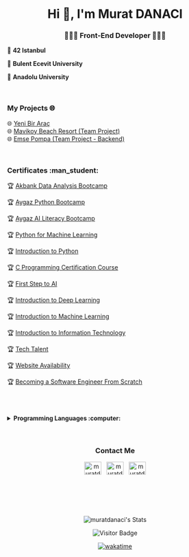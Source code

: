 <h1 align="center">Hi 👋, I'm Murat DANACI</h1>

<h3 align="center">👨🏻‍💻 Front-End Developer 👨🏻‍💻</h3>


:school: **42 Istanbul**

:school: **Bulent Ecevit University**

:school: **Anadolu University**


<br>

<h3>My Projects 🌐</h3>

🌐 [Yeni Bir Araç](https://www.yenibirarac.com/)
<br>
🌐 [Mavikoy Beach Resort (Team Project)](https://www.mavikoybeachresort.com.tr/)
<br>
🌐 [Emse Pompa (Team Project - Backend)](https://www.emsepompa.com.tr/)


<br>
<h3>Certificates :man_student:</h3>



:trophy: [Akbank Data Analysis Bootcamp](https://globalaihub.com/verify/?certificate=eyJ1c2VyLWlkIjo3OTg5MiwiY291cnNlLWlkIjoxMTgyNDQsImNlcnQtaWQiOiIxMTgyNDgifQ==)

:trophy: [Aygaz Python Bootcamp](https://globalaihub.com/verify/?certificate=eyJ1c2VyLWlkIjo3OTg5MiwiY291cnNlLWlkIjoxMTgxMDgsImNlcnQtaWQiOiIxMTgxMTYifQ==)

:trophy: [Aygaz AI Literacy Bootcamp](https://globalaihub.com/verify/?certificate=eyJ1c2VyLWlkIjo3OTg5MiwiY291cnNlLWlkIjoxMTc4MzUsImNlcnQtaWQiOiIxMTc4NDIifQ==)

:trophy: [Python for Machine Learning](https://globalaihub.com/verify/?certificate=eyJ1c2VyLWlkIjo3OTg5MiwiY291cnNlLWlkIjoxMTI4NjQsImNlcnQtaWQiOiIxMTMyNjMifQ==)

:trophy: [Introduction to Python](https://globalaihub.com/verify/?certificate=eyJ1c2VyLWlkIjo3OTg5MiwiY291cnNlLWlkIjoxMTA1NDgsImNlcnQtaWQiOiIxMTA4OTEifQ==)

:trophy: [C Programming Certification Course](https://drive.google.com/file/d/10VSlU0qZBrAkIK7NhcTee8DzgdA8B74R/view?usp=sharing)

:trophy: [First Step to AI](https://globalaihub.com/verify/?ref=product&certificate=eyJ1c2VyLWlkIjo3OTg5MiwiY291cnNlLWlkIjo1OTIwNSwiY2VydC1pZCI6IjczMDY1In0=)

:trophy: [Introduction to Deep Learning](https://globalaihub.com/verify/?certificate=eyJ1c2VyLWlkIjo3OTg5MiwiY291cnNlLWlkIjo4OTI1MSwiY2VydC1pZCI6Ijk0NzIzIn0=)

:trophy: [Introduction to Machine Learning](https://globalaihub.com/verify/?certificate=eyJ1c2VyLWlkIjo3OTg5MiwiY291cnNlLWlkIjo3NjU4NSwiY2VydC1pZCI6Ijc2ODM4In0=)

:trophy: [Introduction to Information Technology](https://www.btkakademi.gov.tr/portal/certificate/validate?certificateId=vpWc8WKYNE)

:trophy: [Tech Talent](https://drive.google.com/file/d/1zdffNWzWVS6O1oV7JTu8cwhXM3cLsyrc/view?usp=sharing)

:trophy: [Website Availability](https://www.btkakademi.gov.tr/portal/certificate/validate?certificateId=4qguZXomNo)

:trophy: [Becoming a Software Engineer From Scratch](https://www.udemy.com/certificate/UC-44949281-f9ff-4ccf-bb40-3a37865b3007/)

<br> <br>
<details><summary><b>Programming Languages :computer: </b></summary>
<br>

![PHP](https://img.shields.io/badge/PHP-777BB4?style=for-the-badge&logo=php&logoColor=white)
![Laravel](https://img.shields.io/badge/Laravel-FF2D20?style=for-the-badge&logo=laravel&logoColor=white)
<br>
![HTML5](https://img.shields.io/badge/HTML5-E34F26.svg?style=for-the-badge&logo=HTML5&logoColor=white)
![CSS](https://img.shields.io/badge/CSS3-1572B6.svg?style=for-the-badge&logo=CSS3&logoColor=white)
![Bootstrap](https://img.shields.io/badge/Bootstrap-7952B3.svg?style=for-the-badge&logo=Bootstrap&logoColor=white)
![JavaScript](https://img.shields.io/badge/JavaScript-F7DF1E.svg?style=for-the-badge&logo=JavaScript&logoColor=black)
![C](https://img.shields.io/badge/C-A8B9CC.svg?style=for-the-badge&logo=C&logoColor=black)


</details>

<br>
<br>

<h3 align="center">Contact Me</h3>


<p align="center">
<a href="https://twitter.com/muratdanaci0" target="_blank"><img align="center" src="https://raw.githubusercontent.com/rahuldkjain/github-profile-readme-generator/master/src/images/icons/Social/twitter.svg" alt="muratdanaci0" height="30" width="40" /></a>&nbsp;&nbsp;
<a href="https://linkedin.com/in/muratdanaci" target="_blank"><img align="center" src="https://raw.githubusercontent.com/rahuldkjain/github-profile-readme-generator/master/src/images/icons/Social/linked-in-alt.svg" alt="muratdanaci" height="30" width="40" /></a>&nbsp;&nbsp;
<a href="https://instagram.com/muratdanaci1" target="_blank"><img align="center" src="https://raw.githubusercontent.com/rahuldkjain/github-profile-readme-generator/master/src/images/icons/Social/instagram.svg" alt="muratdanaci1" height="30" width="40" /></a><br><br><br>
</p>
<br>
<br>

<div align="center">

![muratdanaci's Stats](https://github-readme-stats.vercel.app/api?username=muratdanaci&theme=vue-dark&show_icons=true&hide_border=true&count_private=true)
<br>
	
![Visitor Badge](https://visitor-badge.laobi.icu/badge?page_id=muratdanaci)
</div>

<div align="center">

[![wakatime](https://wakatime.com/badge/user/e5f2fef0-1b76-45c2-b6da-b5845ee40d32.svg)](https://wakatime.com/@e5f2fef0-1b76-45c2-b6da-b5845ee40d32)
</div>

